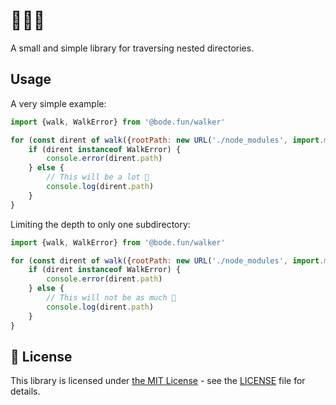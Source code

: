 # 🚶🌳📁

A small and simple library for traversing nested directories.

## Usage

A very simple example:

```js
import {walk, WalkError} from '@bode.fun/walker'

for (const dirent of walk({rootPath: new URL('./node_modules', import.meta.url)})) {
    if (dirent instanceof WalkError) {
        console.error(dirent.path)
    } else {
        // This will be a lot 🥲
        console.log(dirent.path)
    }
}
```

Limiting the depth to only one subdirectory:

```js
import {walk, WalkError} from '@bode.fun/walker'

for (const dirent of walk({rootPath: new URL('./node_modules', import.meta.url), depth: 1})) {
    if (dirent instanceof WalkError) {
        console.error(dirent.path)
    } else {
        // This will not be as much 🥳
        console.log(dirent.path)
    }
}
```

## 📝 License

This library is licensed under [the MIT License](https://mit-license.org/) - see the [LICENSE](LICENSE) file for details.

